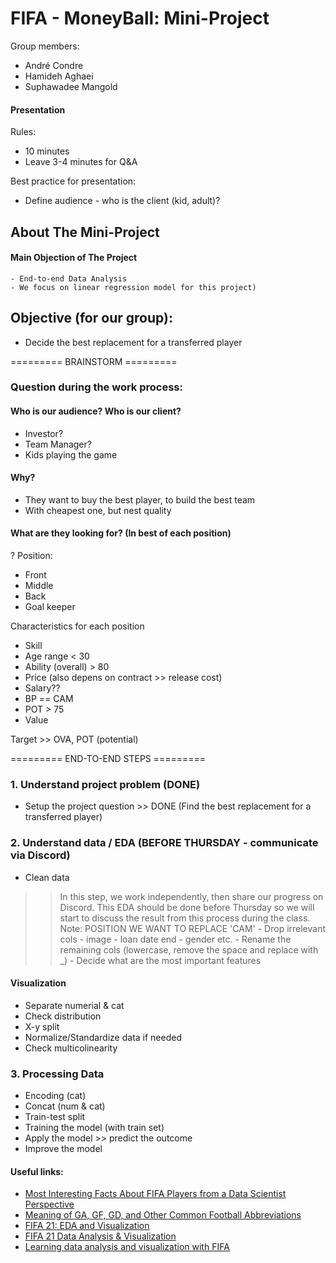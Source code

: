 # FIFA - MoneyBall: Mini-Project
Group members:
- André Condre
- Hamideh Aghaei
- Suphawadee Mangold

#### Presentation
Rules:
- 10 minutes
- Leave 3-4 minutes for Q&A

Best practice for presentation:
- Define audience - who is the client (kid, adult)?

## About The Mini-Project
#### Main Objection of The Project
    - End-to-end Data Analysis
    - We focus on linear regression model for this project)

## Objective (for our group):
- Decide the best replacement for a transferred player

========= BRAINSTORM ========= 

### Question during the work process:
#### Who is our audience? Who is our client?
- Investor? 
- Team Manager?
- Kids playing the game

#### Why? 
- They want to buy the best player, to build the best team
- With cheapest one, but nest quality

#### What are they looking for? (In best of each position)
    
? Position:
- Front
- Middle
- Back
- Goal keeper
    
Characteristics for each position    
- Skill 
- Age range < 30
- Ability (overall) > 80 
- Price (also depens on contract >> release cost)
- Salary??
- BP == CAM
- POT > 75
- Value

Target >> OVA, POT (potential)

========= END-TO-END STEPS ========= 
### 1. Understand project problem (DONE)
- Setup the project question >> DONE (Find the best replacement for a transferred player)
### 2. Understand data / EDA (BEFORE THURSDAY - communicate via Discord)
- Clean data 
>> In this step, we work independently, then share our progress on Discord. This EDA should be done before Thursday so we will start to discuss the result from this process during the class.
>> Note: POSITION WE WANT TO REPLACE 'CAM'
    - Drop irrelevant cols
        - image 
        - loan date end
        - gender
        etc. 
    - Rename the remaining cols (lowercase, remove the space and replace with _)
    - Decide what are the most important features

       
#### Visualization
- Separate numerial & cat
- Check distribution
- X-y split
- Normalize/Standardize data if needed 
- Check multicolinearity 

### 3. Processing Data
- Encoding (cat)
- Concat (num & cat)
- Train-test split
- Training the model (with train set)
- Apply the model >> predict the outcome
- Improve the model

#### Useful links:

- [Most Interesting Facts About FIFA Players from a Data Scientist Perspective](https://medium.com/data-storytelling/most-interesting-facts-about-fifa-players-from-a-data-scientist-perspective-1e16f2cb33c4)
- [Meaning of GA, GF, GD, and Other Common Football Abbreviations](https://howtheyplay.com/team-sports/abbrev-GA-GF-GS-GD-MP-Caps-meaning-soccer)
- [FIFA 21: EDA and Visualization](https://www.kaggle.com/code/paramarthasengupta/fifa-21-eda-and-visualization/notebook)
- [FIFA 21 Data Analysis & Visualization](https://www.kaggle.com/code/ekrembayar/fifa-21-data-analysis-visualization/notebook)
- [Learning data analysis and visualization with FIFA](https://www.kaggle.com/code/loulouashley/learning-data-analysis-and-visualization-with-fifa/notebook)


